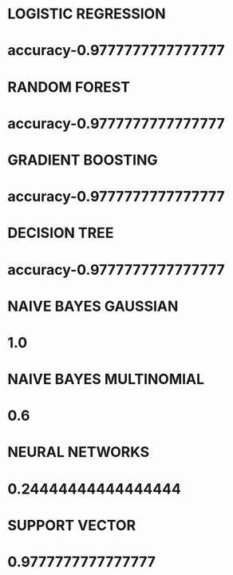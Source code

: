 # LOGISTIC REGRESSION 
# accuracy-0.9777777777777777
# RANDOM FOREST
# accuracy-0.9777777777777777
# GRADIENT BOOSTING
# accuracy-0.9777777777777777
# DECISION TREE
# accuracy-0.9777777777777777
# NAIVE BAYES GAUSSIAN
# 1.0
# NAIVE BAYES MULTINOMIAL
# 0.6
# NEURAL NETWORKS
# 0.24444444444444444
# SUPPORT VECTOR
# 0.9777777777777777
